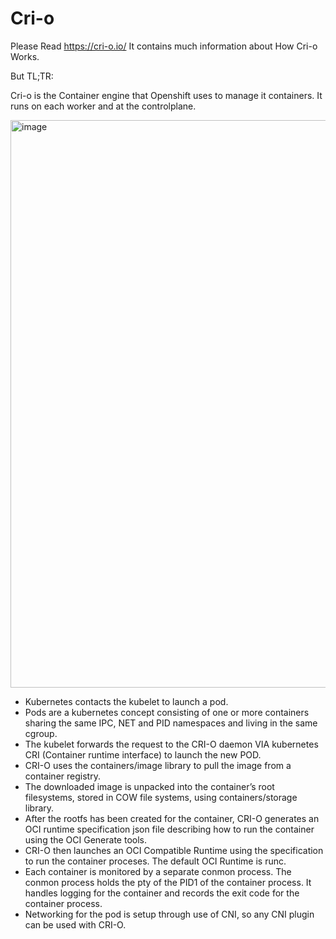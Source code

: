 # Cri-o 

Please Read https://cri-o.io/
It contains much information about How Cri-o Works.

But TL;TR:

Cri-o is the Container engine that Openshift uses to manage it containers.
It runs on each worker and at the controlplane.

<img width="908" alt="image" src="https://user-images.githubusercontent.com/100561043/173797340-d8f8a1fc-51b6-42f2-b41b-33f76bd92847.png">

- Kubernetes contacts the kubelet to launch a pod.
- Pods are a kubernetes concept consisting of one or more containers sharing the same IPC, NET and PID namespaces and living in the same cgroup.
- The kubelet forwards the request to the CRI-O daemon VIA kubernetes CRI (Container runtime interface) to launch the new POD.
- CRI-O uses the containers/image library to pull the image from a container registry.
- The downloaded image is unpacked into the container’s root filesystems, stored in COW file systems, using containers/storage library.
- After the rootfs has been created for the container, CRI-O generates an OCI runtime specification json file describing how to run the container using the OCI Generate tools.
- CRI-O then launches an OCI Compatible Runtime using the specification to run the container proceses. The default OCI Runtime is runc.
- Each container is monitored by a separate conmon process. The conmon process holds the pty of the PID1 of the container process. It handles logging for the container and records the exit code for the container process.
- Networking for the pod is setup through use of CNI, so any CNI plugin can be used with CRI-O.
